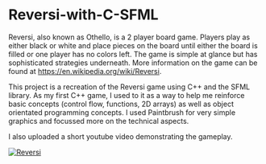 # Reversi-with-C-SFML

Reversi, also known as Othello, is a 2 player board game. Players play as either black or white and place pieces on the board until either the board is filled or one player has no colors left. The game is simple at glance but has sophisticated strategies underneath. More information on the game can be found at https://en.wikipedia.org/wiki/Reversi. 


This project is a recreation of the Reversi game using C++ and the SFML library. As my first C++ game, I used to it as a way to help me reinforce basic concepts (control flow, functions, 2D arrays) as well as object orientated programming concepts. I used Paintbrush for very simple graphics and focussed more on the technical aspects.

I also uploaded a short youtube video demonstrating the gameplay. 

[![Reversi](https://img.youtube.com/vi/ZNVPVC2AYI0/0.jpg)](https://www.youtube.com/watch?v=ZNVPVC2AYI0)

